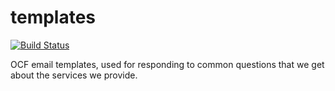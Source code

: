 # templates

[![Build Status](https://jenkins.ocf.berkeley.edu/buildStatus/icon?job=templates/master)](https://jenkins.ocf.berkeley.edu/job/templates/job/master/)

OCF email templates, used for responding to common questions that we get about
the services we provide.
